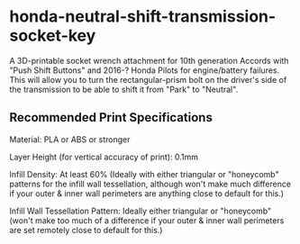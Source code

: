 # honda-neutral-shift-transmission-socket-key
A 3D-printable socket wrench attachment for 10th generation Accords with "Push Shift Buttons" and 2016-? Honda Pilots for engine/battery failures. This will allow you to turn the rectangular-prism bolt on the driver's side of the transmission to be able to shift it from "Park" to "Neutral".

Recommended Print Specifications
------------------------------------------------------

Material: PLA or ABS or stronger

Layer Height (for vertical accuracy of print): 0.1mm

Infill Density: At least 60% (Ideally with either triangular or "honeycomb" patterns for the infill wall tessellation, although won't make much difference if your outer & inner wall perimeters are anything close to default for this.)

Infill Wall Tessellation Pattern: Ideally either triangular or "honeycomb" (won't make too much of a difference if your outer & inner wall perimeters are set remotely close to default for this.)
